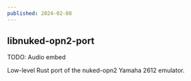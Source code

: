 ```yaml
---
published: 2024-02-08
---
```


## libnuked-opn2-port

TODO: Audio embed

Low-level Rust port of the nuked-opn2 Yamaha 2612 emulator.
